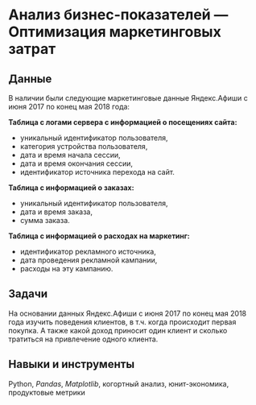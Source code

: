 # Анализ бизнес-показателей — Оптимизация маркетинговых затрат
## Данные 
В наличии были следующие маркетинговые данные Яндекс.Афиши с июня 2017 по конец мая 2018 года:

**Таблица с логами сервера с информацией о посещениях сайта:**
- уникальный идентификатор пользователя,
- категория устройства пользователя,
- дата и время начала сессии,
- дата и время окончания сессии,
- идентификатор источника перехода на сайт.

**Таблица с информацией о заказах:**
- уникальный идентификатор пользователя,
- дата и время заказа,
- сумма заказа.

**Таблица с информацией о расходах на маркетинг:**
- идентификатор рекламного источника,
- дата проведения рекламной кампании,
- расходы на эту кампанию.

## Задачи
На основании данных Яндекс.Афиши с июня 2017 по конец мая 2018 года изучить поведения клиентов, 
в т.ч. когда происходит первая покупка. А также какой доход приносит один клиент и сколько тратиться на привлечение одного клиента.

## Навыки и инструменты
Python, *Pandas*, *Matplotlib*, когортный анализ, юнит-экономика, продуктовые метрики
